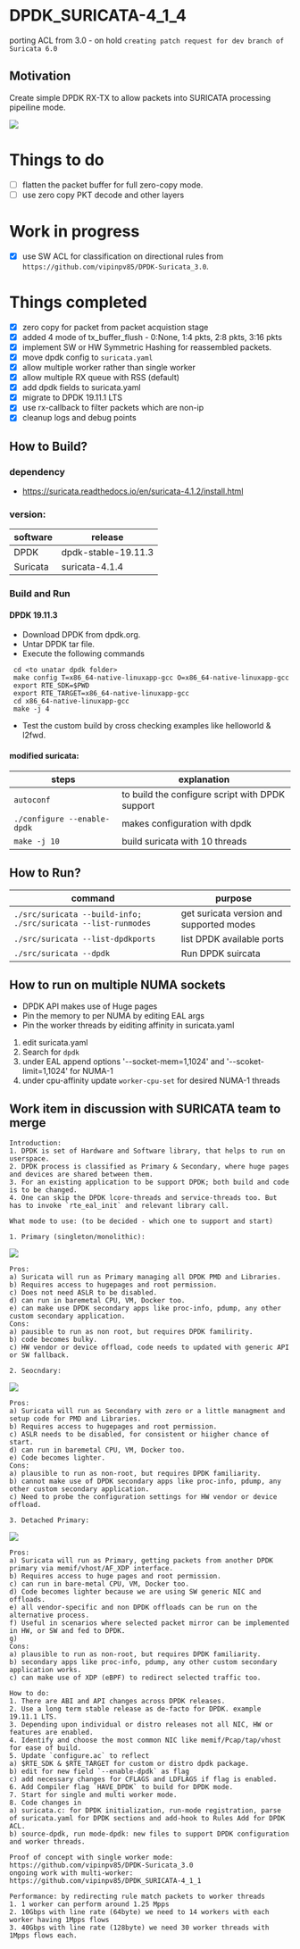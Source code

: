 # DPDK_SURICATA-4_1_4

porting ACL from 3.0 - on hold
`creating patch request for dev branch of Suricata 6.0`

## Motivation

Create simple DPDK RX-TX to allow packets into SURICATA processing pipeiline mode. 

<img src="images/arch.png" width=auto>

# Things to do
 - [ ] flatten the packet buffer for full zero-copy mode.
 - [ ] use zero copy PKT decode and other layers
 
# Work in progress
  - [x] use SW ACL for classification on directional rules from `https://github.com/vipinpv85/DPDK-Suricata_3.0`.

# Things completed
 - [x] zero copy for packet from packet acquistion stage
 - [x] added 4 mode of tx_buffer_flush - 0:None, 1:4 pkts, 2:8 pkts, 3:16 pkts
 - [x] implement SW or HW Symmetric Hashing for reassembled packets.
 - [x] move dpdk config to `suricata.yaml`
 - [x] allow multiple worker rather than single worker
 - [x] allow multiple RX queue with RSS (default)
 - [x] add dpdk fields to suricata.yaml
 - [x] migrate to DPDK 19.11.1 LTS
 - [x] use rx-callback to filter packets which are non-ip
 - [x] cleanup logs and debug points

## How to Build?

### dependency 
 - https://suricata.readthedocs.io/en/suricata-4.1.2/install.html
 
### version: 
| software | release |
| -- | -- |
| DPDK | dpdk-stable-19.11.3 |
| Suricata | suricata-4.1.4 |

### Build and Run

#### DPDK 19.11.3
- Download DPDK from dpdk.org.
- Untar DPDK tar file.
- Execute the following commands
```
 cd <to unatar dpdk folder>
 make config T=x86_64-native-linuxapp-gcc O=x86_64-native-linuxapp-gcc
 export RTE_SDK=$PWD
 export RTE_TARGET=x86_64-native-linuxapp-gcc
 cd x86_64-native-linuxapp-gcc
 make -j 4
```
- Test the custom build by cross checking examples like helloworld & l2fwd.

#### modified suricata:

| steps | explanation |
| -----|-----|
| `autoconf` | to build the configure script with DPDK support |
| `./configure --enable-dpdk` | makes configuration with dpdk |
| `make -j 10` | build suricata with 10 threads |

## How to Run?

| command | purpose |
| -----|-----|
| `./src/suricata --build-info; ./src/suricata --list-runmodes` | get suricata version and supported modes |
| `./src/suricata --list-dpdkports` | list DPDK available ports |
| `./src/suricata --dpdk` | Run DPDK suircata |

## How to run on multiple NUMA sockets

 - DPDK API makes use of Huge pages
 - Pin the memory to per NUMA by editing EAL args
 - Pin the worker threads by eiditing affinity in suricata.yaml

1. edit suricata.yaml 
2. Search for `dpdk`
3. under EAL append options '--socket-mem=1,1024' and '--scoket-limit=1,1024' for NUMA-1
4. under cpu-affinity update `worker-cpu-set` for desired NUMA-1 threads

## Work item in discussion with SURICATA team to merge
```
Introduction:
1. DPDK is set of Hardware and Software library, that helps to run on userspace.
2. DPDK process is classified as Primary & Secondary, where huge pages and devices are shared between them.
3. For an existing application to be support DPDK; both build and code is to be changed.
4. One can skip the DPDK lcore-threads and service-threads too. But has to invoke `rte_eal_init` and relevant library call.

What mode to use: (to be decided - which one to support and start)

1. Primary (singleton/monolithic):
```

<img src="images/monolithic.png" width=auto>

```
Pros:
a) Suricata will run as Primary managing all DPDK PMD and Libraries.
b) Requires access to hugepages and root permission.
c) Does not need ASLR to be disabled.
d) can run in baremetal CPU, VM, Docker too.
e) can make use DPDK secondary apps like proc-info, pdump, any other custom secondary application.
Cons:
a) pausible to run as non root, but requires DPDK familirity.
b) code becomes bulky.
c) HW vendor or device offload, code needs to updated with generic API or SW fallback.

2. Seocndary:
```

<img src="images/co-operative.png" width=auto>

```
Pros:
a) Suricata will run as Secondary with zero or a little managment and setup code for PMD and Libraries.
b) Requires access to hugepages and root permission.
c) ASLR needs to be disabled, for consistent or hiigher chance of start.
d) can run in baremetal CPU, VM, Docker too.
e) Code becomes lighter.
Cons:
a) plausible to run as non-root, but requires DPDK familiarity.
b) cannot make use of DPDK secondary apps like proc-info, pdump, any other custom secondary application.
c) Need to probe the configuration settings for HW vendor or device offload.

3. Detached Primary:
```

<img src="images/detached.png" width=auto>

```
Pros:
a) Suricata will run as Primary, getting packets from another DPDK primary via memif/vhost/AF_XDP interface.
b) Requires access to huge pages and root permission.
c) can run in bare-metal CPU, VM, Docker too.
d) Code becomes lighter because we are using SW generic NIC and offloads.
e) all vendor-specific and non DPDK offloads can be run on the alternative process.
f) Useful in scenarios where selected packet mirror can be implemented in HW, or SW and fed to DPDK.
g)
Cons:
a) plausible to run as non-root, but requires DPDK familiarity.
b) secondary apps like proc-info, pdump, any other custom secondary application works.
c) can make use of XDP (eBPF) to redirect selected traffic too.

How to do:
1. There are ABI and API changes across DPDK releases.
2. Use a long term stable release as de-facto for DPDK. example 19.11.1 LTS.
3. Depending upon individual or distro releases not all NIC, HW or features are enabled.
4. Identify and choose the most common NIC like memif/Pcap/tap/vhost for ease of build.
5. Update `configure.ac` to reflect
a) $RTE_SDK & $RTE_TARGET for custom or distro dpdk package.
b) edit for new field `--enable-dpdk` as flag
c) add necessary changes for CFLAGS and LDFLAGS if flag is enabled.
6. Add Compiler flag `HAVE_DPDK` to build for DPDK mode.
7. Start for single and multi worker mode.
8. Code changes in
a) suricata.c: for DPDK initialization, run-mode registration, parse of suricata.yaml for DPDK sections and add-hook to Rules Add for DPDK ACL.
b) source-dpdk, run mode-dpdk: new files to support DPDK configuration and worker threads.

Proof of concept with single worker mode: https://github.com/vipinpv85/DPDK-Suricata_3.0
ongoing work with multi-worker: https://github.com/vipinpv85/DPDK_SURICATA-4_1_1

Performance: by redirecting rule match packets to worker threads
1. 1 worker can perform around 1.25 Mpps
2. 10Gbps with line rate (64byte) we need to 14 workers with each worker having 1Mpps flows
3. 40Gbps with line rate (128byte) we need 30 worker threads with 1Mpps flows each.

```
